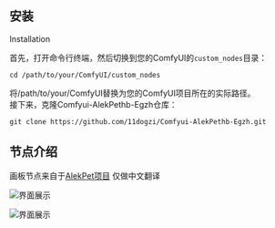 ## 安装
Installation

首先，打开命令行终端，然后切换到您的ComfyUI的`custom_nodes`目录：   

```cd /path/to/your/ComfyUI/custom_nodes```

将/path/to/your/ComfyUI替换为您的ComfyUI项目所在的实际路径。   
接下来，克隆Comfyui-AlekPethb-Egzh仓库：   

```git clone https://github.com/11dogzi/Comfyui-AlekPethb-Egzh.git```
      
## 节点介绍 
画板节点来自于[AlekPet项目](https://github.com/AlekPet/ComfyUI_Custom_Nodes_AlekPet)
仅做中文翻译

![界面展示](image/jiemian1.png "界面1")    

![界面展示](image/jiemian1.png "界面2")    
